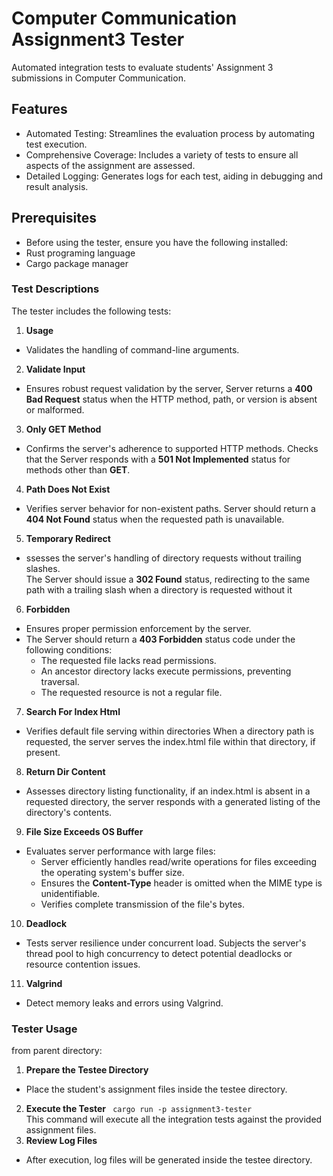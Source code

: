 # **Computer Communication Assignment3 Tester**

Automated integration tests to evaluate students' Assignment 3 submissions in Computer Communication.

## Features
- Automated Testing: Streamlines the evaluation process by automating test execution.
- Comprehensive Coverage: Includes a variety of tests to ensure all aspects of the assignment are assessed.
- Detailed Logging: Generates logs for each test, aiding in debugging and result analysis.

## Prerequisites
- Before using the tester, ensure you have the following installed:
- Rust programing language
- Cargo package manager

### Test Descriptions
The tester includes the following tests:

1. **Usage** 
- Validates the handling of command-line arguments.
2. **Validate Input**
- Ensures robust request validation by the server, Server returns a **400 Bad Request** status when the HTTP method, path, or version is absent or malformed.
3. **Only GET Method**
- Confirms the server's adherence to supported HTTP methods. Checks that the Server responds with a **501 Not Implemented** status for methods other than **GET**.
4. **Path Does Not Exist**
- Verifies server behavior for non-existent paths. Server should return a **404 Not Found** status when the requested path is unavailable.
5. **Temporary Redirect**
- ssesses the server's handling of directory requests without trailing slashes.\
  The Server should issue a **302 Found** status, redirecting to the same path with a trailing slash when a directory is requested without it
6. **Forbidden**
- Ensures proper permission enforcement by the server.
- The Server should return a **403 Forbidden** status code under the following conditions:
    - The requested file lacks read permissions.
    - An ancestor directory lacks execute permissions, preventing traversal.
    - The requested resource is not a regular file.
7. **Search For Index Html**
- Verifies default file serving within directories When a directory path is requested, the server serves the index.html file within that directory, if present.
8. **Return Dir Content**
- Assesses directory listing functionality, if an index.html is absent in a requested directory, the server responds with a generated listing of the directory's contents.
9. **File Size Exceeds OS Buffer**
- Evaluates server performance with large files:
    - Server efficiently handles read/write operations for files exceeding the operating system's buffer size.
    - Ensures the **Content-Type** header is omitted when the MIME type is unidentifiable.
    - Verifies complete transmission of the file's bytes.
10. **Deadlock**
- Tests server resilience under concurrent load. Subjects the server's thread pool to high concurrency to detect potential deadlocks or resource contention issues.
11. **Valgrind**
- Detect memory leaks and errors using Valgrind.

### Tester Usage
from parent directory:
1. **Prepare the Testee Directory**
- Place the student's assignment files inside the testee directory.
2. **Execute the Tester**
``` cargo run -p assignment3-tester```\
This command will execute all the integration tests against the provided assignment files.
3. **Review Log Files**
- After execution, log files will be generated inside the testee directory.